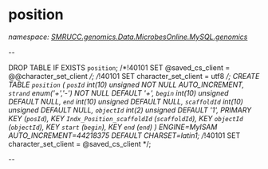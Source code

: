 ﻿# position
_namespace: [SMRUCC.genomics.Data.MicrobesOnline.MySQL.genomics](./index.md)_

--
 
 DROP TABLE IF EXISTS `position`;
 /*!40101 SET @saved_cs_client = @@character_set_client */;
 /*!40101 SET character_set_client = utf8 */;
 CREATE TABLE `position` (
 `posId` int(10) unsigned NOT NULL AUTO_INCREMENT,
 `strand` enum('+','-') NOT NULL DEFAULT '+',
 `begin` int(10) unsigned DEFAULT NULL,
 `end` int(10) unsigned DEFAULT NULL,
 `scaffoldId` int(10) unsigned DEFAULT NULL,
 `objectId` int(2) unsigned DEFAULT '1',
 PRIMARY KEY (`posId`),
 KEY `Indx_Position_scaffoldId` (`scaffoldId`),
 KEY `objectId` (`objectId`),
 KEY `start` (`begin`),
 KEY `end` (`end`)
 ) ENGINE=MyISAM AUTO_INCREMENT=44218375 DEFAULT CHARSET=latin1;
 /*!40101 SET character_set_client = @saved_cs_client */;
 
 --




